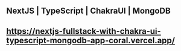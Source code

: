 ## NextJS | TypeScript | ChakraUI | MongoDB  

## https://nextjs-fullstack-with-chakra-ui-typescript-mongodb-app-coral.vercel.app/

